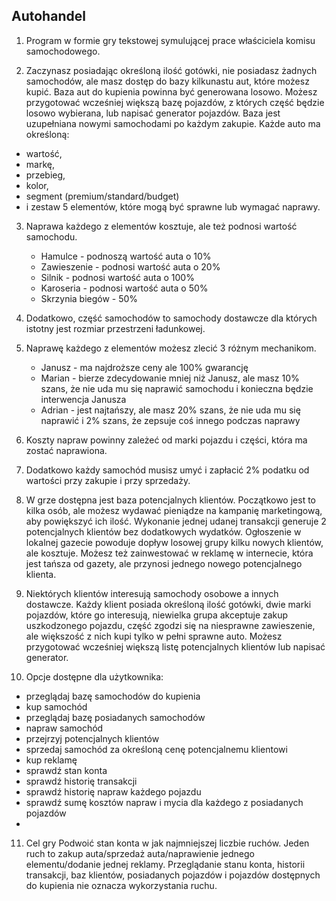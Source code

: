 ## Autohandel 

1. Program w formie gry tekstowej symulującej prace właściciela komisu samochodowego.

2. Zaczynasz posiadając określoną ilość gotówki, nie posiadasz żadnych samochodów, ale masz dostęp do bazy kilkunastu aut, które możesz kupić. Baza aut do kupienia powinna być generowana losowo. Możesz przygotować wcześniej większą bazę pojazdów, z których część będzie losowo wybierana, lub napisać generator pojazdów. Baza jest uzupełniana nowymi samochodami po każdym zakupie.
Każde auto ma określoną:
  - wartość, 
  - markę, 
  - przebieg, 
  - kolor,
  - segment (premium/standard/budget)
  - i zestaw 5 elementów, które mogą być sprawne lub wymagać naprawy.

3. Naprawa każdego z elementów kosztuje, ale też podnosi wartość samochodu. 
	- Hamulce - podnoszą wartość auta o 10%
	- Zawieszenie - podnosi wartość auta o 20%
	- Silnik - podnosi wartość auta o 100%
	- Karoseria - podnosi wartość auta o 50%
	- Skrzynia biegów - 50%

4. Dodatkowo, część samochodów to samochody dostawcze dla których istotny jest rozmiar przestrzeni ładunkowej.

5. Naprawę każdego z elementów możesz zlecić 3 różnym mechanikom. 
	- Janusz - ma najdroższe ceny ale 100% gwarancję
	- Marian - bierze zdecydowanie mniej niż Janusz, ale masz 10% szans, że nie uda mu się naprawić samochodu i konieczna będzie interwencja Janusza
	- Adrian - jest najtańszy, ale masz 20% szans, że nie uda mu się naprawić i 2% szans, że zepsuje coś innego podczas naprawy

6. Koszty napraw powinny zależeć od marki pojazdu i części, która ma zostać naprawiona.
	
7. Dodatkowo każdy samochód musisz umyć i zapłacić 2% podatku od wartości przy zakupie i przy sprzedaży.

8. W grze dostępna jest baza potencjalnych klientów. Początkowo jest to kilka osób, ale możesz wydawać pieniądze na kampanię marketingową, aby powiększyć ich ilość. Wykonanie jednej udanej transakcji generuje 2 potencjalnych klientów bez dodatkowych wydatków. Ogłoszenie w lokalnej gazecie powoduje dopływ losowej grupy kilku nowych klientów, ale kosztuje. Możesz też zainwestować w reklamę w internecie, która jest tańsza od gazety, ale przynosi jednego nowego potencjalnego klienta. 

9. Niektórych klientów interesują samochody osobowe a innych dostawcze. Każdy klient posiada określoną ilość gotówki, dwie marki pojazdów, które go interesują, niewielka grupa akceptuje zakup uszkodzonego pojazdu, część zgodzi się na niesprawne zawieszenie, ale większość z nich kupi tylko w pełni sprawne auto. Możesz przygotować wcześniej większą listę potencjalnych klientów lub napisać generator.

10. Opcje dostępne dla użytkownika:
- przeglądaj bazę samochodów do kupienia 
- kup samochód
- przeglądaj bazę posiadanych samochodów
- napraw samochód
- przejrzyj potencjalnych klientów
- sprzedaj samochód za określoną cenę potencjalnemu klientowi
- kup reklamę
- sprawdź stan konta
- sprawdź historię transakcji
- sprawdź historię napraw każdego pojazdu
- sprawdź sumę kosztów napraw i mycia dla każdego z posiadanych pojazdów
- 
11. Cel gry
Podwoić stan konta w jak najmniejszej liczbie ruchów. Jeden ruch to zakup auta/sprzedaż auta/naprawienie jednego elementu/dodanie jednej reklamy. Przeglądanie stanu konta, historii transakcji, baz klientów, posiadanych pojazdów i pojazdów dostępnych do kupienia nie oznacza wykorzystania ruchu.
